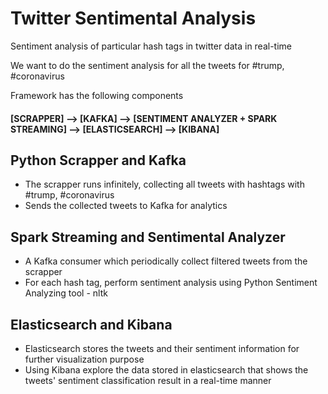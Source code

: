 # Twitter Sentimental Analysis
Sentiment analysis of particular hash tags in twitter data in real-time

We want to do the sentiment analysis for all the tweets for #trump, #coronavirus

Framework has the following components

#### [SCRAPPER] --> [KAFKA] --> [SENTIMENT ANALYZER + SPARK STREAMING] --> [ELASTICSEARCH] --> [KIBANA]


## Python Scrapper and Kafka
  * The scrapper runs infinitely, collecting all tweets with hashtags with #trump, #coronavirus 
  * Sends the collected tweets to Kafka for analytics


## Spark Streaming and Sentimental Analyzer
  * A Kafka consumer which periodically collect filtered tweets from the scrapper
  * For each hash tag, perform sentiment analysis using Python Sentiment Analyzing tool - nltk 

## Elasticsearch and Kibana 
  * Elasticsearch stores the tweets and their sentiment information for further visualization purpose
  * Using Kibana explore the data stored in elasticsearch that shows the tweets' sentiment classification result in a real-time manner
